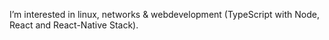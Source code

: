 
I’m interested in linux, networks & webdevelopment (TypeScript with Node, React and React-Native Stack).

